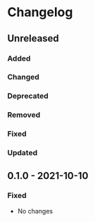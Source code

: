 # Changelog

## Unreleased

### Added

### Changed

### Deprecated

### Removed

### Fixed

### Updated


## 0.1.0 - 2021-10-10

### Fixed
- No changes
